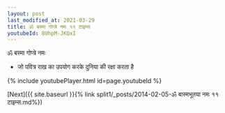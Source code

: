 ```yaml
---
layout: post
last_modified_at: 2021-03-29
title: ॐ बस्मा गोप्त्रे नमः ११ टाइम्स
youtubeId: 8UhpM-JKQxI
---
```

 
 
 ॐ बस्मा गोप्त्रे नमः  
 
 -  जो पवित्र राख का उपयोग करके दुनिया की रक्षा करता है 
 
  
 
  
 
 
 
 
 
 


{% include youtubePlayer.html id=page.youtubeId %}
 
[Next]({{ site.baseurl }}{% link  split1/_posts/2014-02-05-ॐ बास्मभूतया नमः ११ टाइम्स.md%})
 
